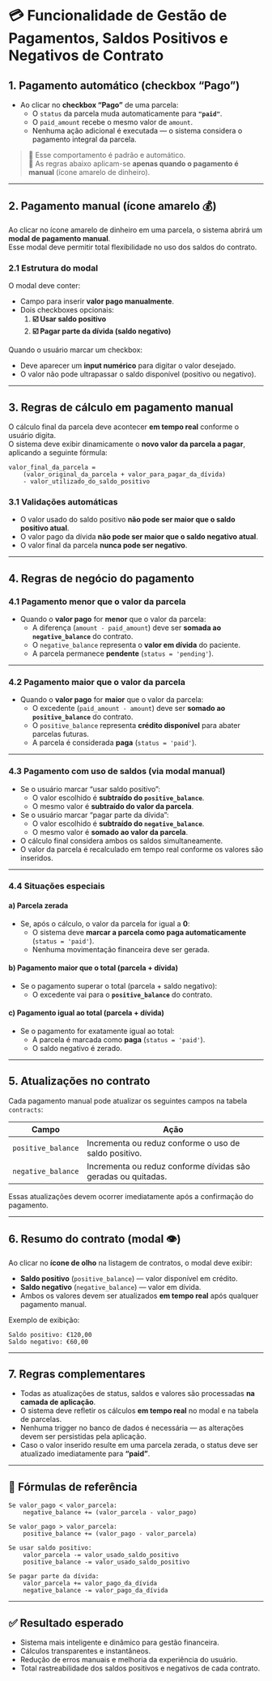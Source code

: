 # 💳 Funcionalidade de Gestão de Pagamentos, Saldos Positivos e Negativos de Contrato

## 1. Pagamento automático (checkbox “Pago”)

- Ao clicar no **checkbox “Pago”** de uma parcela:
  - O `status` da parcela muda automaticamente para **`"paid"`**.
  - O `paid_amount` recebe o mesmo valor de `amount`.
  - Nenhuma ação adicional é executada — o sistema considera o pagamento integral da parcela.

> 🔹 Esse comportamento é padrão e automático.  
> 🔹 As regras abaixo aplicam-se **apenas quando o pagamento é manual** (ícone amarelo de dinheiro).

---

## 2. Pagamento manual (ícone amarelo 💰)

Ao clicar no ícone amarelo de dinheiro em uma parcela, o sistema abrirá um **modal de pagamento manual**.  
Esse modal deve permitir total flexibilidade no uso dos saldos do contrato.

### 2.1 Estrutura do modal
O modal deve conter:

- Campo para inserir **valor pago manualmente**.  
- Dois checkboxes opcionais:
  1. **☑️ Usar saldo positivo**
  2. **☑️ Pagar parte da dívida (saldo negativo)**

Quando o usuário marcar um checkbox:
- Deve aparecer um **input numérico** para digitar o valor desejado.
- O valor não pode ultrapassar o saldo disponível (positivo ou negativo).

---

## 3. Regras de cálculo em pagamento manual

O cálculo final da parcela deve acontecer **em tempo real** conforme o usuário digita.  
O sistema deve exibir dinamicamente o **novo valor da parcela a pagar**, aplicando a seguinte fórmula:

```
valor_final_da_parcela =
    (valor_original_da_parcela + valor_para_pagar_da_dívida)
    - valor_utilizado_do_saldo_positivo
```

### 3.1 Validações automáticas
- O valor usado do saldo positivo **não pode ser maior que o saldo positivo atual**.
- O valor pago da dívida **não pode ser maior que o saldo negativo atual**.
- O valor final da parcela **nunca pode ser negativo**.

---

## 4. Regras de negócio do pagamento

### 4.1 Pagamento menor que o valor da parcela
- Quando o **valor pago** for **menor** que o valor da parcela:
  - A diferença (`amount - paid_amount`) deve ser **somada ao `negative_balance`** do contrato.
  - O `negative_balance` representa o **valor em dívida** do paciente.
  - A parcela permanece **pendente** (`status = 'pending'`).

---

### 4.2 Pagamento maior que o valor da parcela
- Quando o **valor pago** for **maior** que o valor da parcela:
  - O excedente (`paid_amount - amount`) deve ser **somado ao `positive_balance`** do contrato.
  - O `positive_balance` representa **crédito disponível** para abater parcelas futuras.
  - A parcela é considerada **paga** (`status = 'paid'`).

---

### 4.3 Pagamento com uso de saldos (via modal manual)
- Se o usuário marcar “usar saldo positivo”:
  - O valor escolhido é **subtraído do `positive_balance`**.
  - O mesmo valor é **subtraído do valor da parcela**.
- Se o usuário marcar “pagar parte da dívida”:
  - O valor escolhido é **subtraído do `negative_balance`**.
  - O mesmo valor é **somado ao valor da parcela**.
- O cálculo final considera ambos os saldos simultaneamente.
- O valor da parcela é recalculado em tempo real conforme os valores são inseridos.

---

### 4.4 Situações especiais

#### a) Parcela zerada
- Se, após o cálculo, o valor da parcela for igual a **0**:
  - O sistema deve **marcar a parcela como paga automaticamente** (`status = 'paid'`).
  - Nenhuma movimentação financeira deve ser gerada.

#### b) Pagamento maior que o total (parcela + dívida)
- Se o pagamento superar o total (parcela + saldo negativo):
  - O excedente vai para o **`positive_balance`** do contrato.

#### c) Pagamento igual ao total (parcela + dívida)
- Se o pagamento for exatamente igual ao total:
  - A parcela é marcada como **paga** (`status = 'paid'`).
  - O saldo negativo é zerado.

---

## 5. Atualizações no contrato

Cada pagamento manual pode atualizar os seguintes campos na tabela `contracts`:

| Campo | Ação |
|--------|------|
| `positive_balance` | Incrementa ou reduz conforme o uso de saldo positivo. |
| `negative_balance` | Incrementa ou reduz conforme dívidas são geradas ou quitadas. |

Essas atualizações devem ocorrer imediatamente após a confirmação do pagamento.

---

## 6. Resumo do contrato (modal 👁️)

Ao clicar no **ícone de olho** na listagem de contratos, o modal deve exibir:

- **Saldo positivo** (`positive_balance`) — valor disponível em crédito.  
- **Saldo negativo** (`negative_balance`) — valor em dívida.  
- Ambos os valores devem ser atualizados **em tempo real** após qualquer pagamento manual.

Exemplo de exibição:
```
Saldo positivo: €120,00
Saldo negativo: €60,00
```

---

## 7. Regras complementares

- Todas as atualizações de status, saldos e valores são processadas **na camada de aplicação**.  
- O sistema deve refletir os cálculos **em tempo real** no modal e na tabela de parcelas.  
- Nenhuma trigger no banco de dados é necessária — as alterações devem ser persistidas pela aplicação.
- Caso o valor inserido resulte em uma parcela zerada, o status deve ser atualizado imediatamente para **“paid”**.

---

## 🧮 Fórmulas de referência

```
Se valor_pago < valor_parcela:
    negative_balance += (valor_parcela - valor_pago)

Se valor_pago > valor_parcela:
    positive_balance += (valor_pago - valor_parcela)

Se usar saldo positivo:
    valor_parcela -= valor_usado_saldo_positivo
    positive_balance -= valor_usado_saldo_positivo

Se pagar parte da dívida:
    valor_parcela += valor_pago_da_dívida
    negative_balance -= valor_pago_da_dívida
```

---

## ✅ **Resultado esperado**

- Sistema mais inteligente e dinâmico para gestão financeira.
- Cálculos transparentes e instantâneos.
- Redução de erros manuais e melhoria da experiência do usuário.
- Total rastreabilidade dos saldos positivos e negativos de cada contrato.
